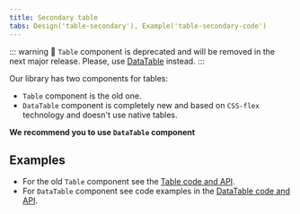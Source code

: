 ```yaml
---
title: Secondary table
tabs: Design('table-secondary'), Example('table-secondary-code')
---
```


::: warning
:rotating_light: `Table` component is deprecated and will be removed in the next major release. Please, use [DataTable](/table-group/data-table/data-table) instead.
:::

Our library has two components for tables:

- `Table` component is the old one.
- `DataTable` component is completely new and based on `CSS-flex` technology and doesn't use native tables.

**We recommend you to use `DataTable` component**

## Examples

- For the old `Table` component see the [Table code and API](/table-group/table-old/table-old).
- For `DataTable` component see code examples in the [DataTable code and API](/table-group/data-table/data-table).
